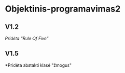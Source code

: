 # Objektinis-programavimas2
## V1.2
*Pridėta "Rule Of Five"*

## V1.5
*Pridėta abstakti klasė "žmogus"
